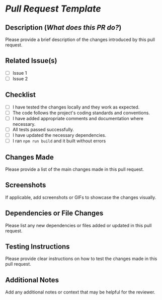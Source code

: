 # *Pull Request Template*

## Description (*What does this PR do?*)

Please provide a brief description of the changes introduced by this pull request.

## Related Issue(s)

- [ ] Issue 1
- [ ] Issue 2

## Checklist

- [ ] I have tested the changes locally and they work as expected.
- [ ] The code follows the project's coding standards and conventions.
- [ ] I have added appropriate comments and documentation where necessary.
- [ ] All tests passed successfully.
- [ ] I have updated the necessary dependencies.
- [ ] I ran ``` npm run build ``` and it built without errors

## Changes Made

Please provide a list of the main changes made in this pull request.

## Screenshots

If applicable, add screenshots or GIFs to showcase the changes visually.

## Dependencies or File Changes

Please list any new dependencies or files added or updated in this pull request.

## Testing Instructions

Please provide clear instructions on how to test the changes made in this pull request.

## Additional Notes

Add any additional notes or context that may be helpful for the reviewer.
